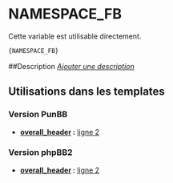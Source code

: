 # NAMESPACE_FB


Cette variable est utilisable directement.

```html
{NAMESPACE_FB}
```

##Description
[*Ajouter une description*](https://fa-tvars.appspot.com/var/NAMESPACE_FB)

## Utilisations dans les templates

### Version PunBB

* __[overall_header](../tpl/var/punbb/overall_header.md#readme) :__ [ligne 2](../tpl/src/punbb/overall_header.tpl#L2)

### Version phpBB2

* __[overall_header](../tpl/var/subsilver/overall_header.md#readme) :__ [ligne 2](../tpl/src/subsilver/overall_header.tpl#L2)